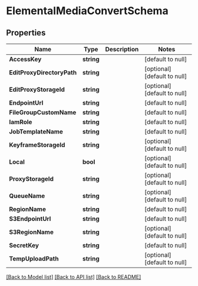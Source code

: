 # ElementalMediaConvertSchema

## Properties
Name | Type | Description | Notes
------------ | ------------- | ------------- | -------------
**AccessKey** | **string** |  | [default to null]
**EditProxyDirectoryPath** | **string** |  | [optional] [default to null]
**EditProxyStorageId** | **string** |  | [optional] [default to null]
**EndpointUrl** | **string** |  | [default to null]
**FileGroupCustomName** | **string** |  | [default to null]
**IamRole** | **string** |  | [default to null]
**JobTemplateName** | **string** |  | [default to null]
**KeyframeStorageId** | **string** |  | [optional] [default to null]
**Local** | **bool** |  | [optional] [default to null]
**ProxyStorageId** | **string** |  | [optional] [default to null]
**QueueName** | **string** |  | [optional] [default to null]
**RegionName** | **string** |  | [default to null]
**S3EndpointUrl** | **string** |  | [default to null]
**S3RegionName** | **string** |  | [optional] [default to null]
**SecretKey** | **string** |  | [default to null]
**TempUploadPath** | **string** |  | [optional] [default to null]

[[Back to Model list]](../README.md#documentation-for-models) [[Back to API list]](../README.md#documentation-for-api-endpoints) [[Back to README]](../README.md)


